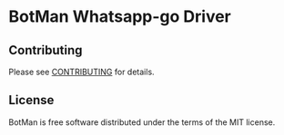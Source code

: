 # BotMan Whatsapp-go Driver


## Contributing

Please see [CONTRIBUTING](CONTRIBUTING.md) for details.

## License

BotMan is free software distributed under the terms of the MIT license.
 
